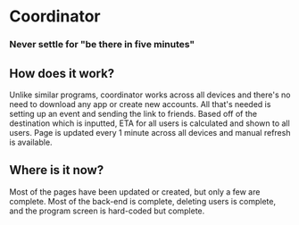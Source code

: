 # Coordinator
### Never settle for "be there in five minutes"

## How does it work?
Unlike similar programs, coordinator works across all devices and there's no need to download any app or create new accounts. All that's needed is setting up an event and sending the link to friends. Based off of the destination which is inputted, ETA for all users is calculated and shown to all users. Page is updated every 1 minute across all devices and manual refresh is available.

## Where is it now?
Most of the pages have been updated or created, but only a few are complete. Most of the back-end is complete, deleting users is complete, and the program screen is hard-coded but complete.
